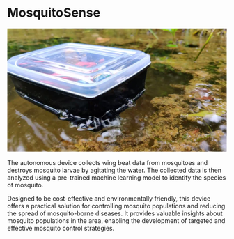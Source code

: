 # MosquitoSense

![mosquitosense](images/mosquitosense.png)

The autonomous device collects wing beat data from mosquitoes and destroys mosquito larvae by agitating the water. The collected data is then analyzed using a pre-trained machine learning model to identify the species of mosquito.

Designed to be cost-effective and environmentally friendly, this device offers a practical solution for controlling mosquito populations and reducing the spread of mosquito-borne diseases. It provides valuable insights about mosquito populations in the area, enabling the development of targeted and effective mosquito control strategies.

